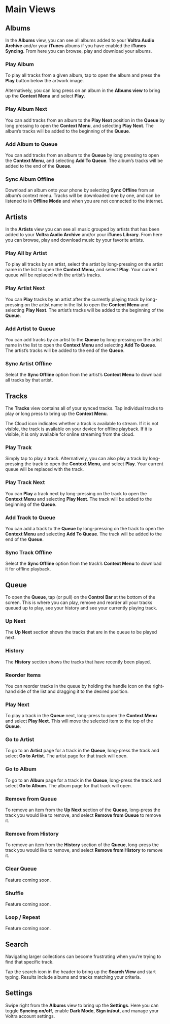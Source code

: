 # Main Views

## Albums

In the **Albums** view, you can see all albums added to your **Voltra Audio Archive** and/or your **iTunes** albums if you have enabled the **iTunes Syncing**. From here you can browse, play and download your albums.

### Play Album

To play all tracks from a given album, tap to open the album and press the **Play** button below the artwork image.

Alternatively, you can long press on an album in the **Albums view** to bring up the **Context Menu** and select **Play**.

### Play Album Next

You can add tracks from an album to the **Play Next** position in the **Queue** by long pressing to open the **Context Menu**, and selecting **Play Next**. The album’s tracks will be added to the beginning of the **Queue**.

### Add Album to Queue

You can add tracks from an album to the **Queue** by long pressing to open the **Context Menu**, and selecting **Add To Queue**. The album’s tracks will be added to the end of the **Queue**.

### Sync Album Offline

Download an album onto your phone by selecting **Sync Offline** from an album’s context menu. Tracks will be downloaded one by one, and can be listened to in **Offline Mode** and when you are not connected to the internet.

## Artists

In the **Artists** view you can see all music grouped by artists that has been added to your **Voltra Audio Archive** and/or your **iTunes** **Library**. From here you can browse, play and download music by your favorite artists.

### Play All by Artist

To play all tracks by an artist, select the artist by long-pressing on the artist name in the list to open the **Context Menu**, and select **Play**. Your current queue will be replaced with the artist’s tracks.

### Play Artist Next

You can **Play** tracks by an artist after the currently playing track by long-pressing on the artist name in the list to open the **Context Menu** and selecting **Play Next**. The artist’s tracks will be added to the beginning of the **Queue**.

### Add Artist to Queue

You can add tracks by an artist to the **Queue** by long-pressing on the artist name in the list to open the **Context Menu** and selecting **Add To Queue**. The artist’s tracks will be added to the end of the **Queue**.

### Sync Artist Offline

Select the **Sync Offline** option from the artist’s **Context Menu** to download all tracks by that artist.

## Tracks

The **Tracks** view contains all of your synced tracks. Tap individual tracks to play or long press to bring up the **Context Menu**.

The Cloud icon indicates whether a track is available to stream. If it is not visible, the track is available on your device for offline playback. If it is visible, it is only available for online streaming from the cloud.

### Play Track

Simply tap to play a track. Alternatively, you can also play a track by long-pressing the track to open the **Context Menu**, and select **Play**. Your current queue will be replaced with the track.

### Play Track Next

You can **Play** a track next by long-pressing on the track to open the **Context Menu** and selecting **Play Next**. The track will be added to the beginning of the **Queue**.

### Add Track to Queue

You can add a track to the **Queue** by long-pressing on the track to open the **Context Menu** and selecting **Add To Queue**. The track will be added to the end of the **Queue**.

### Sync Track Offline

Select the **Sync Offline** option from the track’s **Context Menu** to download it for offline playback.

## Queue

To open the **Queue**, tap (or pull) on the **Control Bar** at the bottom of the screen. This is where you can play, remove and reorder all your tracks queued up to play, see your history and see your currently playing track.

### Up Next

The **Up Next** section shows the tracks that are in the queue to be played next.

### History

The **History** section shows the tracks that have recently been played.

### Reorder Items

You can reorder tracks in the queue by holding the handle icon on the right-hand side of the list and dragging it to the desired position.

### Play Next

To play a track in the **Queue** next, long-press to open the **Context Menu** and select **Play Next**. This will move the selected item to the top of the **Queue**.

### Go to Artist

To go to an **Artist** page for a track in the **Queue**, long-press the track and select **Go to Artist.** The artist page for that track will open.

### Go to Album

To go to an **Album** page for a track in the **Queue**, long-press the track and select **Go to Album.** The album page for that track will open.

### Remove from Queue

To remove an item from the **Up Next** section of the **Queue**, long-press the track you would like to remove, and select **Remove from Queue** to remove it.

### Remove from History

To remove an item from the **History** section of the **Queue**, long-press the track you would like to remove, and select **Remove from History** to remove it.

### Clear Queue

Feature coming soon.

### Shuffle

Feature coming soon.

### Loop / Repeat

Feature coming soon.

## Search

Navigating larger collections can become frustrating when you’re trying to find that specific track.

Tap the search icon in the header to bring up the **Search View** and start typing. Results include albums and tracks matching your criteria.

## Settings

Swipe right from the **Albums** view to bring up the **Settings**. Here you can toggle **Syncing** **on/off**, enable **Dark Mode**, **Sign in/out**, and manage your Voltra account settings.
